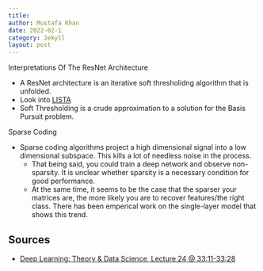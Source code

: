 ```yaml
---
title:
author: Mustafa Khan
date: 2022-02-1
category: Jekyll
layout: post
---
```


 Interpretations Of The ResNet Architecture
* A ResNet architecture is an iterative soft thresholidng algorithm that is unfolded.
* Look into [LISTA](http://yann.lecun.com/exdb/publis/pdf/gregor-icml-10.pdf)
* Soft Thresholding is a crude approximation to a solution for the Basis Pursuit problem.

Sparse Coding
* Sparse coding algorithms project a high dimensional signal into a low dimensional subspace. This kills a lot of needless noise in the process.
  * That being said, you could train a deep network and observe non-sparsity. It is unclear whether sparsity is a necessary condition for good performance.
  * At the same time, it seems to be the case that the sparser your matrices are, the more likely you are to recover features/the right class. There has been emperical work on the single-layer model that shows this trend.

## Sources
* [Deep Learning: Theory & Data Science, Lecture 24 @ 33:11-33:28](https://www.youtube.com/watch?v=8uFY54g8alw)
